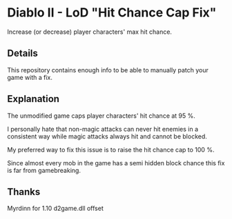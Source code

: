 # Diablo II - LoD "Hit Chance Cap Fix"
Increase (or decrease) player characters' max hit chance.

## Details
This repository contains enough info to be able to manually patch your game with a fix.

## Explanation
The unmodified game caps player characters' hit chance at 95 %.

I personally hate that non-magic attacks can never hit enemies in a consistent way while magic attacks always hit and cannot be blocked.

My preferred way to fix this issue is to raise the hit chance cap to 100 %.

Since almost every mob in the game has a semi hidden block chance this fix is far from gamebreaking.

## Thanks
Myrdinn for 1.10 d2game.dll offset
